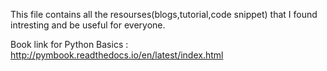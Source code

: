 This file contains all the resourses(blogs,tutorial,code snippet) that I found intresting and be useful for everyone.

Book link for Python Basics : http://pymbook.readthedocs.io/en/latest/index.html

